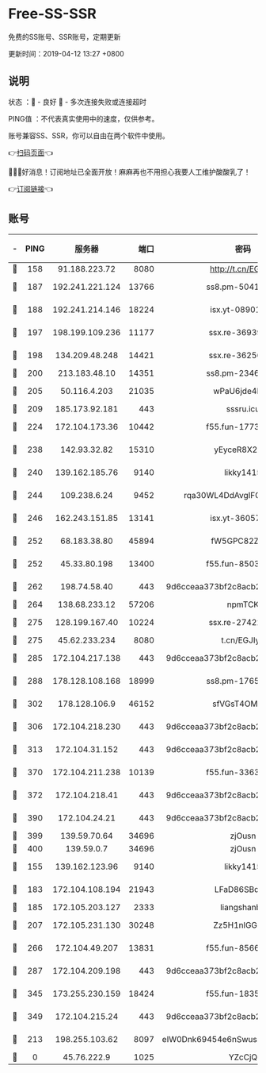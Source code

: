 # Free-SS-SSR

免费的SS账号、SSR账号，定期更新

更新时间：2019-04-12 13:27 +0800

## 说明

状态     ：🙂 - 良好 🙁 - 多次连接失败或连接超时

PING值   ：不代表真实使用中的速度，仅供参考。

账号兼容SS、SSR，你可以自由在两个软件中使用。

👉[扫码页面](https://liesauer.github.io/Free-SS-SSR/)👈

🎉🎉🎉好消息！订阅地址已全面开放！麻麻再也不用担心我要人工维护酸酸乳了！

👉[订阅链接](https://www.liesauer.net/yogurt/subscribe?ACCESS_TOKEN=DAYxR3mMaZAsaqUb)👈

## 账号

|-|PING|服务器|端口|密码|加密方式|区域|
|:----:|:----:|:-----:|-----:|:----:|:----:|:----:|
|🙂|158|91.188.223.72|8080|http://t.cn/EGJIyrl|rc4-md5|RU|
|🙂|187|192.241.221.124|13766|ss8.pm-50410062|aes-256-cfb|US|
|🙂|188|192.241.214.146|18224|isx.yt-08901257|aes-256-cfb|US|
|🙂|197|198.199.109.236|11177|ssx.re-36939019|aes-256-cfb|US|
|🙂|198|134.209.48.248|14421|ssx.re-36256299|aes-256-cfb|US|
|🙂|200|213.183.48.10|14351|ss8.pm-23466973|rc4-md5|RU|
|🙂|205|50.116.4.203|21035|wPaU6jde4NZT|aes-256-cfb|US|
|🙂|209|185.173.92.181|443|sssru.icu|rc4-md5|RU|
|🙂|224|172.104.173.36|10442|f55.fun-17732582|aes-256-cfb|SG|
|🙂|238|142.93.32.82|15310|yEyceR8X2EVd|aes-256-cfb|GB|
|🙂|240|139.162.185.76|9140|likky1415|aes-256-cfb|DE|
|🙂|244|109.238.6.24|9452|rqa30WL4DdAvgIFG6Fs3znzTa|aes-256-cfb|FR|
|🙂|246|162.243.151.85|13141|isx.yt-36057592|aes-256-cfb|US|
|🙂|252|68.183.38.80|45894|fW5GPC82Z97G|aes-256-cfb|GB|
|🙂|252|45.33.80.198|13400|f55.fun-85035043|aes-256-cfb|US|
|🙂|262|198.74.58.40|443|9d6cceaa373bf2c8acb22e60b6a58be6|aes-256-cfb|US|
|🙂|264|138.68.233.12|57206|npmTCK|rc4-md5|US|
|🙂|275|128.199.167.40|10224|ssx.re-27422632|aes-256-cfb|SG|
|🙂|275|45.62.233.234|8080|t.cn/EGJIyrl|rc4-md5|CA|
|🙂|285|172.104.217.138|443|9d6cceaa373bf2c8acb22e60b6a58be6|aes-256-cfb|US|
|🙂|288|178.128.108.168|18999|ss8.pm-17655626|aes-256-cfb|SG|
|🙂|302|178.128.106.9|46152|sfVGsT4OMxHC|aes-256-cfb|SG|
|🙂|306|172.104.218.230|443|9d6cceaa373bf2c8acb22e60b6a58be6|aes-256-cfb|US|
|🙂|313|172.104.31.152|443|9d6cceaa373bf2c8acb22e60b6a58be6|aes-256-cfb|US|
|🙂|370|172.104.211.238|10139|f55.fun-33630162|aes-256-cfb|US|
|🙂|372|172.104.218.41|443|9d6cceaa373bf2c8acb22e60b6a58be6|aes-256-cfb|US|
|🙂|390|172.104.24.21|443|9d6cceaa373bf2c8acb22e60b6a58be6|aes-256-cfb|US|
|🙂|399|139.59.70.64|34696|zjOusn|chacha20|IN|
|🙂|400|139.59.0.7|34696|zjOusn|chacha20|IN|
|🙂|155|139.162.123.96|9140|likky1415|aes-256-cfb|JP|
|🙂|183|172.104.108.194|21943|LFaD86SBq2lY|aes-256-cfb|JP|
|🙂|185|172.105.203.127|2333|liangshanbo|chacha20|JP|
|🙂|207|172.105.231.130|30248|Zz5H1nlGGKHx|aes-256-cfb|JP|
|🙂|266|172.104.49.207|13831|f55.fun-85669624|aes-256-cfb|SG|
|🙂|287|172.104.209.198|443|9d6cceaa373bf2c8acb22e60b6a58be6|aes-256-cfb|US|
|🙂|345|173.255.230.159|18424|f55.fun-18352989|aes-256-cfb|US|
|🙂|349|172.104.215.24|443|9d6cceaa373bf2c8acb22e60b6a58be6|aes-256-cfb|US|
|🙁|213|198.255.103.62|8097|eIW0Dnk69454e6nSwuspv9DmS201tQ0D|aes-256-cfb|US|
|🙁|0|45.76.222.9|1025|YZcCjQ|rc4-md5|JP|
